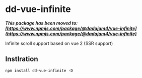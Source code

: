 # dd-vue-infinite
___This package has been moved to: [https://www.npmjs.com/package/@dadajam4/vue-infinite](https://www.npmjs.com/package/@dadajam4/vue-infinite)___

Infinite scroll support based on vue 2 (SSR support)

## Instlration

```
npm install dd-vue-infinite -D
```
